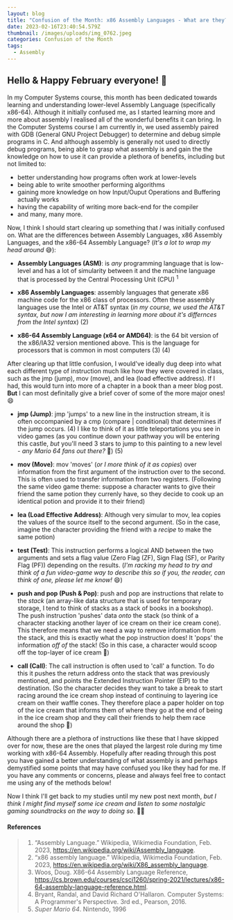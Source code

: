 ```yaml
---
layout: blog
title: "Confusion of the Month: x86 Assembly Languages - What are they?"
date: 2023-02-16T23:40:54.579Z
thumbnail: /images/uploads/img_0762.jpeg
categories: Confusion of the Month
tags:
  - Assembly
---
```

## **Hello & Happy February everyone!** :gift_heart:

In my Computer Systems course, this month has been dedicated towards learning and understanding lower-level Assembly Language (specifically x86-64). Although it initially confused me, as I started learning more and more about assembly I realised all of the wonderful benefits it can bring. In the Computer Systems course I am currently in, we used assembly paired with GDB (General GNU Project Debugger) to determine and debug simple programs in C. And although assembly is generally not used to directly debug programs, being able to grasp what assembly is and gain the the knowledge on how to use it can provide a plethora of benefits, including but not limited to:
- better understanding how programs often work at lower-levels
- being able to write smoother performing algorithms
- gaining more knowledge on how Input/Ouput Operations and Buffering actually works
- having the capability of writing more back-end for the compiler
- and many, many more.

Now, I think I should start clearing up something that *I* was initially confused on. What are the differences between Assembly Languages, x86 Assembly Languages, and the x86-64 Assembly Language? (*It's a lot to wrap my head around* :sweat_smile:):

- **Assembly Languages (ASM)**: is *any* programming language that is low-level and has a lot of simularity between it and the machine language that is processed by the Central Processing Unit (CPU) <sup>1</sup>

- **x86 Assembly Languages**: assembly languages that generate x86 machine code for the x86 class of processors. Often these assembly languages use the Intel or AT&T syntax (*in my course, we used the AT&T syntax, but now I am interesting in learning more about it's differnces from the Intel syntax*) (2)

- **x86-64 Assembly Language (x64 or AMD64)**: is the 64 bit version of the x86/IA32 version mentioned above. This is the language for processors that is common in most computers (3) (4)

After clearing up that little confusion, I would've ideally dug deep into what each different type of instruction much like how they were covered in class, such as the jmp (jump), mov (move), and lea (load effective address). If I had, this would turn into more of a chapter in a book than a meer blog post. **But** I can most definitally give a brief cover of some of the more major ones! :smile:

- **jmp (Jump)**: jmp 'jumps' to a new line in the instruction stream, it is often occompanied by a cmp (compare | conditional) that determines if the jump occurs. (4) I like to think of it as little teleportations you see in video games (as you continue down your pathway you will be entering this castle, *but* you'll need 3 stars to jump to this painting to a new level - *any Mario 64 fans out there?* :european_castle:) (5)

- **mov (Move)**: mov 'moves' (*or I more think of it as copies*) over information from the first argument of the instruction over to the second. This is often used to transfer information from two registers. (Following the same video game theme: suppose a character wants to give their friend the same potion they currenly have, so they decide to cook up an identical potion and provide it to their friend) 

- **lea (Load Effective Address)**: Although very simular to mov, lea copies the values of the source itself to the second argument. (So in the case, imagine the character providing the friend with a *recipe* to make the same potion)

- **test (Test)**: This instruction performs a logical AND between the two arguments and sets a flag value (Zero Flag (ZF), Sign Flag (SF), or Parity Flag (PF)) depending on the results. (*I'm racking my head to try and think of a fun video-game way to describe this so if you, the reader, can think of one, please let me know!* :smile:)

- **push and pop (Push & Pop)**: push and pop are instructions that relate to the *stack* (an array-like data structure that is used for temporary storage, I tend to think of stacks as a stack of books in a bookshop). The push instruction 'pushes' data *onto* the stack (so think of a character stacking another layer of ice cream on their ice cream cone). This therefore means that we need a way to remove information from the stack, and this is exactly what the pop instruction does! It 'pops' the information *off of* the stack! (So in this case, a character would scoop off the top-layer of ice cream :icecream:)

- **call (Call)**: The call instruction is often used to 'call' a function. To do this it pushes the return address onto the stack that was previously mentioned, and points the Extended Instruction Pointer (EIP) to the destination. (So the character decides they want to take a break to start racing around the ice cream shop instead of continuing to layering ice cream on their waffle cones. They therefore place a paper holder on top of the ice cream that informs them of where they go at the end of being in the ice cream shop and they call their friends to help them race around the shop :checkered_flag:)

Although there are a plethora of instructions like these that I have skipped over for now, these are the ones that played the largest role during my time working with x86-64 Assembly. Hopefully after reading through this post you have gained a better understanding of what assembly is and perhaps demystified some points that may have confused you like they had for me. If you have any comments or concerns, please and always feel free to contact me using any of the methods below!

Now I think I'll get back to my studies until my new post next month, *but I think I might find myself some ice cream and listen to some nostalgic gaming soundtracks on the way to doing so*. :ice_cream::space_invader:

#### References

> 1. “Assembly Language.” Wikipedia, Wikimedia Foundation, Feb. 2023, https://en.wikipedia.org/wiki/Assembly_language. 
> 2. “x86 assembly language.” Wikipedia, Wikimedia Foundation, Feb. 2023, https://en.wikipedia.org/wiki/X86_assembly_language. 
> 3. Woos, Doug. X86-64 Assembly Language Reference, https://cs.brown.edu/courses/csci1260/spring-2021/lectures/x86-64-assembly-language-reference.html. 
> 4. Bryant, Randal, and David Richard O'Hallaron. Computer Systems: A Programmer's Perspective. 3rd ed., Pearson, 2016. 
> 5. *Super Mario 64*. Nintendo, 1996
